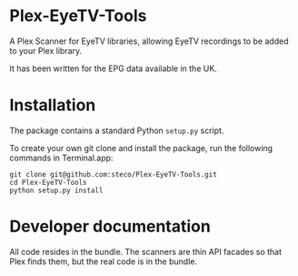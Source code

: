 Plex-EyeTV-Tools
================

A Plex Scanner for EyeTV libraries, allowing EyeTV recordings to be added to your Plex library.

It has been written for the EPG data available in the UK.

Installation
============

The package contains a standard Python `setup.py` script.

To create your own git clone and install the package, run the
following commands in Terminal.app:

    git clone git@github.com:steco/Plex-EyeTV-Tools.git
    cd Plex-EyeTV-Tools
    python setup.py install 

Developer documentation
=======================

All code resides in the bundle.  The scanners are thin API facades so
that Plex finds them, but the real code is in the bundle.
